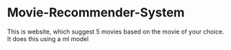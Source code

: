 # Movie-Recommender-System
This is website, which suggest 5 movies based on the movie of your choice. It does this using a ml model
